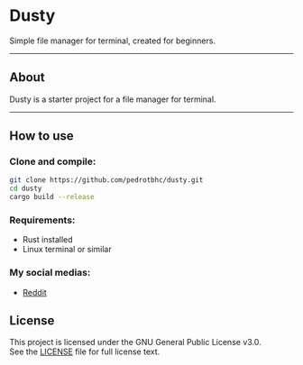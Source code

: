 # Dusty

Simple file manager for terminal, created for beginners.

---

## About

Dusty is a starter project for a file manager for terminal.

---

## How to use

### Clone and compile:

```bash
git clone https://github.com/pedrotbhc/dusty.git
cd dusty
cargo build --release
```
### Requirements:

- Rust installed
- Linux terminal or similar

### My social medias:
- [Reddit](https://www.reddit.com/user/PedroTBHC)

## License

This project is licensed under the GNU General Public License v3.0.  
See the [LICENSE](LICENSE) file for full license text.
